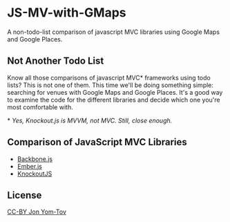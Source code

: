 JS-MV-with-GMaps
================

A non-todo-list comparison of javascript MVC libraries using Google Maps
and Google Places.

Not Another Todo List
---------------------

Know all those comparisons of javascript MVC\* frameworks using todo lists?
This is not one of them. This time we'll be doing something simple: searching
for venues with Google Maps and Google Places. It's a good way to examine the
code for the different libraries and decide which one you're most comfortable
with.

\* _Yes, Knockout.js is MVVM, not MVC. Still, close enough._

Comparison of JavaScript MVC Libraries
--------------------------------------

* [Backbone.js](http://backbonejs.org/)
* [Ember.js](http://emberjs.com/)
* [KnockoutJS](http://knockoutjs.com/)

License
-------

[CC-BY Jon Yom-Tov](http://creativecommons.org/licenses/by/3.0/)

